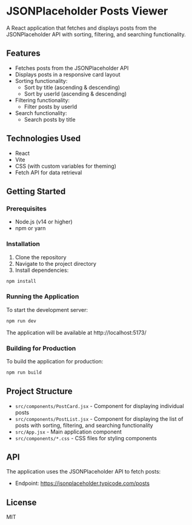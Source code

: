 # JSONPlaceholder Posts Viewer

A React application that fetches and displays posts from the JSONPlaceholder API with sorting, filtering, and searching functionality.

## Features

- Fetches posts from the JSONPlaceholder API
- Displays posts in a responsive card layout
- Sorting functionality:
  - Sort by title (ascending & descending)
  - Sort by userId (ascending & descending)
- Filtering functionality:
  - Filter posts by userId
- Search functionality:
  - Search posts by title

## Technologies Used

- React
- Vite
- CSS (with custom variables for theming)
- Fetch API for data retrieval

## Getting Started

### Prerequisites

- Node.js (v14 or higher)
- npm or yarn

### Installation

1. Clone the repository
2. Navigate to the project directory
3. Install dependencies:

```bash
npm install
```

### Running the Application

To start the development server:

```bash
npm run dev
```

The application will be available at http://localhost:5173/

### Building for Production

To build the application for production:

```bash
npm run build
```

## Project Structure

- `src/components/PostCard.jsx` - Component for displaying individual posts
- `src/components/PostList.jsx` - Component for displaying the list of posts with sorting, filtering, and searching functionality
- `src/App.jsx` - Main application component
- `src/components/*.css` - CSS files for styling components

## API

The application uses the JSONPlaceholder API to fetch posts:

- Endpoint: https://jsonplaceholder.typicode.com/posts

## License

MIT
